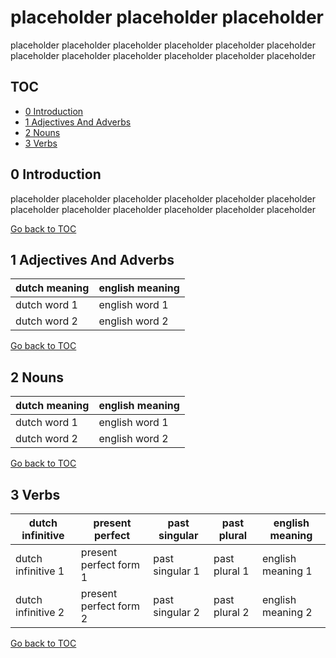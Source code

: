 placeholder placeholder placeholder
===================================
placeholder placeholder placeholder placeholder 
placeholder placeholder placeholder placeholder 
placeholder placeholder placeholder placeholder

TOC
---
- [0 Introduction](#0-introduction)<br/>
- [1 Adjectives And Adverbs](#1-adjectives-and-adverbs)<br/>
- [2 Nouns](#2-nouns)<br/>
- [3 Verbs](#3-verbs)<br/>

 0 Introduction
---------------
placeholder placeholder placeholder placeholder 
placeholder placeholder placeholder placeholder 
placeholder placeholder placeholder placeholder

[Go back to TOC](#toc)


 1 Adjectives And Adverbs
-------------------------
| dutch meaning | english meaning |
| --- | --- |
| dutch word 1 | english word 1 |
| dutch word 2 | english word 2 |

[Go back to TOC](#toc)


 2 Nouns
--------
| dutch meaning | english meaning |
| --- | --- |
| dutch word 1 | english word 1 |
| dutch word 2 | english word 2 |

[Go back to TOC](#toc)


 3 Verbs
--------
| dutch infinitive | present perfect | past singular | past plural | english meaning |
| --- | --- | --- | --- | --- |
| dutch infinitive 1 | present perfect form 1 | past singular 1 | past plural 1 | english meaning 1 |
| dutch infinitive 2 | present perfect form 2 | past singular 2 | past plural 2 | english meaning 2 |

[Go back to TOC](#toc)


